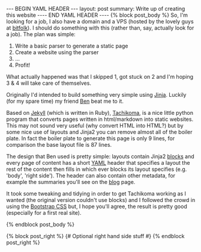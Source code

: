 --- BEGIN YAML HEADER ---
layout: post
summary: Write up of creating this website
---- END YAML HEADER ----
{% block post_body %}
So, I'm looking for a job, I also have a domain and a VPS (hosted by the lovely guys at [bitfolk](http://bitfolk.com/ "bitfolk")). I should do something with this (rather than, say, actually look for a job). The plan was simple:  

1.  Write a basic parser to generate a static page  
2.  Create a website using the parser  
3.  ...  
4.  Profit!

What actually happened was that I skipped 1, got stuck on 2 and I'm hoping 3 & 4 will take care of themselves.

Originally I'd intended to build something very simple using [Jinja](http://jinja.pocoo.org "Jinja2"). Luckily (for my spare time) my friend [Ben](http://www.section9.co.uk/ "Section 9") beat me to it.

Based on [Jekyll](https://github.com/mojombo/jekyll "Github/mojombo") (which is written in Ruby), [Tachikoma](https://github.com/OniDaito/Tachikoma "Github/OniDaito/Tachikoma"), is a nice little python program that converts pages written in html/markdown into static websites. This may not sound very useful (why convert HTML into HTML?) but by some nice use of layouts and Jinja2 you can remove almost all of the boiler plate. In fact the boiler plate to generate this page is only 9 lines, for comparison the base layout file is 87 lines.

The design that Ben used is pretty simple: layouts contain Jinja2 [blocks](http://jinja.pocoo.org/docs/templates/#base-template "Jinja2 - blocks") and every page of content has a short [YAML](www.yaml.org "YAML") header that specifies a layout the rest of the content then fills in which ever blocks its layout specifies (e.g. 'body', 'right side'). The header can also contain other metadata, for example the summaries you'll see on the [blog](/blog.html "Blog") page.

It took some tweaking and tidying in order to get Tachikoma working as I wanted (the original version couldn't use blocks) and I followed the crowd in using the [Bootstrap CSS](http://twitter.github.com/bootstrap/ "Bootstrap") but, I hope you'll agree, the result is pretty good (especially for a first real site).

{% endblock post_body %}

{% block post_right %}
{# Optional right hand side stuff #}
{% endblock post_right %}

